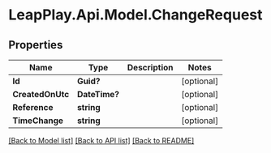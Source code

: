 # LeapPlay.Api.Model.ChangeRequest
## Properties

Name | Type | Description | Notes
------------ | ------------- | ------------- | -------------
**Id** | **Guid?** |  | [optional] 
**CreatedOnUtc** | **DateTime?** |  | [optional] 
**Reference** | **string** |  | [optional] 
**TimeChange** | **string** |  | [optional] 

[[Back to Model list]](../README.md#documentation-for-models) [[Back to API list]](../README.md#documentation-for-api-endpoints) [[Back to README]](../README.md)

